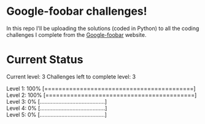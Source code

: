 # Google-foobar challenges!
In this repo I'll be uploading the solutions (coded in Python) to all the coding challenges I complete from the [Google-foobar](https://foobar.withgoogle.com/) website.

Current Status
==============

Current level: 3
Challenges left to complete level: 3

Level 1: 100% [==========================================]<br>
Level 2: 100% [==========================================]<br>
Level 3:   0% [..........................................]<br>
Level 4:   0% [..........................................]<br>
Level 5:   0% [..........................................]<br>
